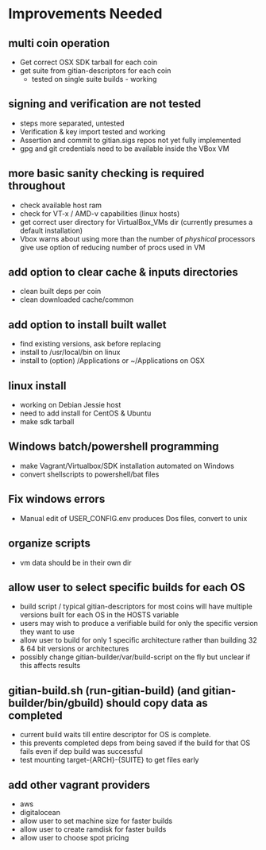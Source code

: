 # Improvements Needed

## multi coin operation 
   - Get correct OSX SDK tarball for each coin
   - get suite from gitian-descriptors for each coin
      - tested on single suite builds - working

## signing and verification are not tested
   - steps more separated, untested
   - Verification & key import tested and working
   - Assertion and commit to gitian.sigs repos not yet fully implemented
   - gpg and git credentials need to be available inside the VBox VM 

## more basic sanity checking is required throughout
   - check available host ram 
   - check for VT-x / AMD-v capabilities (linux hosts)
   - get correct user directory for VirtualBox_VMs dir
     (currently presumes a default installation) 
   - Vbox warns about using more than the number of *physhical* processors 
     give use option of reducing number of procs used in VM

## add option to clear cache & inputs directories
   - clean built deps per coin
   - clean downloaded cache/common

## add option to install built wallet
   - find existing versions, ask before replacing 
   - install to /usr/local/bin on linux
   - install to (option) /Applications or ~/Applications on OSX

## linux install 
   - working on Debian Jessie host
   - need to add install for CentOS & Ubuntu
   - make sdk tarball

## Windows batch/powershell programming
  - make Vagrant/Virtualbox/SDK installation automated on Windows 
  - convert shellscripts to  powershell/bat files

## Fix windows errors
  - Manual edit of USER_CONFIG.env produces Dos files, convert to unix 

## organize scripts
   - vm data should be in their own dir

## allow user to select specific builds for each OS
   - build script / typical gitian-descriptors for most coins 
     will have multiple versions built for each OS in the HOSTS variable
   - users may wish to produce a verifiable build for only the 
     specific version they want to use
   - allow user to build for only 1 specific architecture rather
     than building 32 & 64 bit versions or architectures
   - possibly change gitian-builder/var/build-script on the fly
     but unclear if this affects results

## gitian-build.sh (run-gitian-build) (and gitian-builder/bin/gbuild) should copy data as completed
   - current build waits till entire descriptor for OS is complete.
   - this prevents completed deps from being saved if the build 
     for that OS fails even if dep build was successful
   - test mounting target-{ARCH}-{SUITE} to get files early
  


## add other vagrant providers
  - aws
  - digitalocean
  - allow user to set machine size for faster builds
  - allow user to create ramdisk for faster builds
  - allow user to choose spot pricing 



